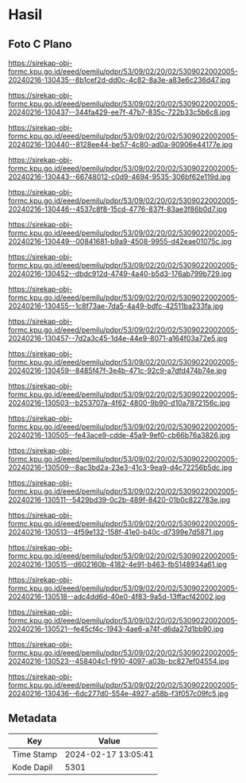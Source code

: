 # Hasil

## Foto C Plano

https://sirekap-obj-formc.kpu.go.id/eeed/pemilu/pdpr/53/09/02/20/02/5309022002005-20240216-130435--8b1cef2d-dd0c-4c82-8a3e-a83e6c236d47.jpg

https://sirekap-obj-formc.kpu.go.id/eeed/pemilu/pdpr/53/09/02/20/02/5309022002005-20240216-130437--344fa429-ee7f-47b7-835c-722b33c5b6c8.jpg

https://sirekap-obj-formc.kpu.go.id/eeed/pemilu/pdpr/53/09/02/20/02/5309022002005-20240216-130440--8128ee44-be57-4c80-ad0a-90906e44177e.jpg

https://sirekap-obj-formc.kpu.go.id/eeed/pemilu/pdpr/53/09/02/20/02/5309022002005-20240216-130443--66748012-c0d9-4694-9535-306bf62e119d.jpg

https://sirekap-obj-formc.kpu.go.id/eeed/pemilu/pdpr/53/09/02/20/02/5309022002005-20240216-130446--4537c8f8-15cd-4776-837f-83ae3f86b0d7.jpg

https://sirekap-obj-formc.kpu.go.id/eeed/pemilu/pdpr/53/09/02/20/02/5309022002005-20240216-130449--00841681-b9a9-4508-9955-d42eae01075c.jpg

https://sirekap-obj-formc.kpu.go.id/eeed/pemilu/pdpr/53/09/02/20/02/5309022002005-20240216-130452--dbdc912d-4749-4a40-b5d3-176ab799b729.jpg

https://sirekap-obj-formc.kpu.go.id/eeed/pemilu/pdpr/53/09/02/20/02/5309022002005-20240216-130455--1c8f73ae-7da5-4a49-bdfc-42511ba233fa.jpg

https://sirekap-obj-formc.kpu.go.id/eeed/pemilu/pdpr/53/09/02/20/02/5309022002005-20240216-130457--7d2a3c45-1d4e-44e9-8071-a164f03a72e5.jpg

https://sirekap-obj-formc.kpu.go.id/eeed/pemilu/pdpr/53/09/02/20/02/5309022002005-20240216-130459--8485f47f-3e4b-471c-92c9-a7dfd474b74e.jpg

https://sirekap-obj-formc.kpu.go.id/eeed/pemilu/pdpr/53/09/02/20/02/5309022002005-20240216-130503--b253707a-4f62-4800-9b90-d10a7872156c.jpg

https://sirekap-obj-formc.kpu.go.id/eeed/pemilu/pdpr/53/09/02/20/02/5309022002005-20240216-130505--fe43ace9-cdde-45a9-9ef0-cb66b76a3826.jpg

https://sirekap-obj-formc.kpu.go.id/eeed/pemilu/pdpr/53/09/02/20/02/5309022002005-20240216-130509--8ac3bd2a-23e3-41c3-9ea9-d4c72256b5dc.jpg

https://sirekap-obj-formc.kpu.go.id/eeed/pemilu/pdpr/53/09/02/20/02/5309022002005-20240216-130511--5429bd39-0c2b-489f-8420-01b0c822783e.jpg

https://sirekap-obj-formc.kpu.go.id/eeed/pemilu/pdpr/53/09/02/20/02/5309022002005-20240216-130513--4f59e132-158f-41e0-b40c-d7399e7d5871.jpg

https://sirekap-obj-formc.kpu.go.id/eeed/pemilu/pdpr/53/09/02/20/02/5309022002005-20240216-130515--d602160b-4182-4e91-b463-fb5148934a61.jpg

https://sirekap-obj-formc.kpu.go.id/eeed/pemilu/pdpr/53/09/02/20/02/5309022002005-20240216-130518--adc4dd6d-40e0-4f83-9a5d-13ffacf42002.jpg

https://sirekap-obj-formc.kpu.go.id/eeed/pemilu/pdpr/53/09/02/20/02/5309022002005-20240216-130521--fe45cf4c-1943-4ae6-a74f-d6da27d1bb90.jpg

https://sirekap-obj-formc.kpu.go.id/eeed/pemilu/pdpr/53/09/02/20/02/5309022002005-20240216-130523--458404c1-f910-4097-a03b-bc827ef04554.jpg

https://sirekap-obj-formc.kpu.go.id/eeed/pemilu/pdpr/53/09/02/20/02/5309022002005-20240216-130436--6dc277d0-554e-4927-a58b-f3f057c09fc5.jpg


## Metadata

| Key        | Value               |
| ---------- | ------------------- |
| Time Stamp | 2024-02-17 13:05:41 |
| Kode Dapil | 5301                |



